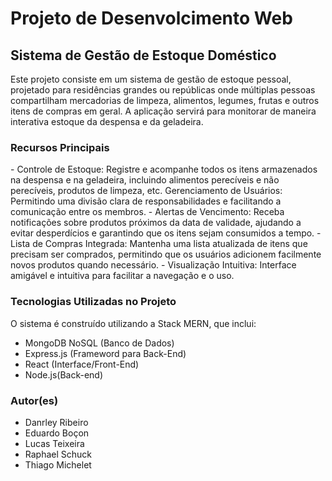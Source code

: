 <h1>Projeto de Desenvolcimento Web</h1>
<h2>Sistema de Gestão de Estoque Doméstico</h2>

Este projeto consiste em um sistema de gestão de estoque pessoal, projetado para residências grandes ou repúblicas onde múltiplas pessoas compartilham mercadorias de limpeza, alimentos, legumes, frutas e outros itens de compras em geral. A aplicação servirá para monitorar de maneira interativa estoque da despensa e da geladeira.

<h3>Recursos Principais</h3>
- Controle de Estoque: Registre e acompanhe todos os itens armazenados na despensa e na geladeira, incluindo alimentos perecíveis e não perecíveis, produtos de limpeza, etc.
Gerenciamento de Usuários: Permitindo uma divisão clara de responsabilidades e facilitando a comunicação entre os membros.
- Alertas de Vencimento: Receba notificações sobre produtos próximos da data de validade, ajudando a evitar desperdícios e garantindo que os itens sejam consumidos a tempo.
- Lista de Compras Integrada: Mantenha uma lista atualizada de itens que precisam ser comprados, permitindo que os usuários adicionem facilmente novos produtos quando necessário.
- Visualização Intuitiva: Interface amigável e intuitiva para facilitar a navegação e o uso.

<h3>Tecnologias Utilizadas no Projeto</h3>

O sistema é construído utilizando a Stack MERN, que inclui:
- MongoDB NoSQL (Banco de Dados)
- Express.js (Frameword para Back-End)
- React (Interface/Front-End)
- Node.js(Back-end)


<h3>Autor(es)</h3>

- Danrley Ribeiro
- Eduardo Boçon
- Lucas Teixeira
- Raphael Schuck
- Thiago Michelet

